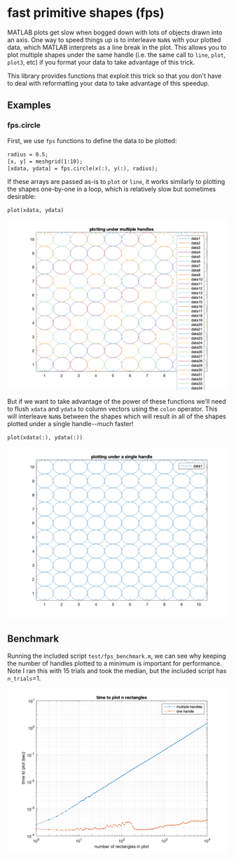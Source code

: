# fast primitive shapes (fps)

MATLAB plots get slow when bogged down with lots of objects drawn
into an axis.  One way to speed things up is to interleave `NaN`s with
your plotted data, which MATLAB interprets as a line break in the plot.
This allows you to plot multiple shapes under the same handle (i.e. the
same call to `line`, `plot`, `plot3`, etc) if you format your data to
take advantage of this trick.

This library provides functions that exploit this trick so that you don't
have to deal with reformatting your data to take advantage of this speedup.

## Examples

### fps.circle

First, we use `fps` functions to define the data to be plotted:

```
radius = 0.5;
[x, y] = meshgrid(1:10);
[xdata, ydata] = fps.circle(x(:), y(:), radius);
```

If these arrays are passed as-is to `plot` or `line`, it works similarly to plotting the shapes one-by-one in a loop, which is relatively slow but sometimes desirable:
```
plot(xdata, ydata)
```

![](doc/circles_multi.png)

But if we want to take advantage of the power of these functions we'll need to flush `xdata` and `ydata` to column vectors using the `colon` operator.  This will interleave `NaN`s between the shapes which will result in all of the shapes plotted under a single handle--much faster!

```
plot(xdata(:), ydata(:))
```
![](doc/circles_one.png)

## Benchmark

Running the included script `test/fps_benchmark.m`, we can see why keeping the number of handles plotted to a minimum is important for performance.  Note I ran this with 15 trials and took the median, but the included script has `n_trials`=1.

![](doc/benchmark.png)